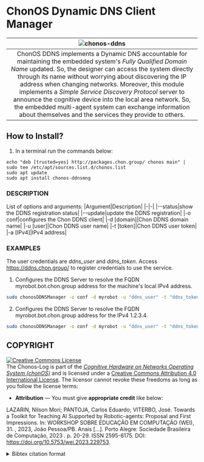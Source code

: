 # ChonOS Dynamic DNS Client Manager 

|![chonos-ddns](https://github.com/chon-group/dpkg-chonos-ddnsmng/assets/32855001/cf909ae3-7efa-47f1-8e32-d15a7a9d6808)|
|:--:|
|ChonOS DDNS implements a Dynamic DNS accountable for maintaining the embedded system's _Fully Qualified Domain Name_ updated. So, the designer can access the system directly through its name without worrying about discovering the IP address when changing networks. Moreover, this module implements a _Simple Service Discovery Protocol_ server to announce the cognitive device into the local area network. So, the embedded multi-agent system can exchange information about themselves and the services they provide to others.|

## How to Install?
1) In a terminal run the commands below:

```console
echo "deb [trusted=yes] http://packages.chon.group/ chonos main" | sudo tee /etc/apt/sources.list.d/chonos.list
sudo apt update
sudo apt install chonos-ddnsmng
```

### DESCRIPTION

List of options and arguments:
|Argument|Description|
|-|-|
|\--status|show the DDNS registration status|
|\--update|update the DDNS registration|
|-o conf|configures the Chon DDNS client|
|-d \[domain\]|Chon DDNS domain name|
|-u \[user\]|Chon DDNS user name|
|-t \[token\]|Chon DDNS user token|
|-a \[IPv4\]|IPv4 address|

### EXAMPLES

The user credentials are _ddns_user_ and _ddns_token_.
Access https://ddns.chon.group/ to register credentials to use the service.

1. Configures the DDNS Server to resolve the FQDN myrobot.bot.chon.group address for the machine\'s local IPv4 address.
```sh
sudo chonosDDNSManager -o conf -d myrobot -u "ddns_user" -t "ddns_token"
```

2. Configures the DDNS Server to resolve the FQDN myrobot.bot.chon.group address for the IPv4 1.2.3.4.
```sh
sudo chonosDDNSManager -o conf -d myrobot -u "ddns_user" -t "ddns_token" -a "1.2.3.4"
```


## COPYRIGHT
<a rel="license" href="http://creativecommons.org/licenses/by/4.0/"><img alt="Creative Commons License" style="border-width:0" src="https://i.creativecommons.org/l/by/4.0/88x31.png" /></a><br />The Chonos-Log is part of the [_Cognitive Hardware on Networks Operating
System (chonOS)_](http://os.chon.group/) and is licensed under a <a rel="license" href="http://creativecommons.org/licenses/by/4.0/">Creative Commons Attribution 4.0 International License</a>. The licensor cannot revoke these freedoms as long as you follow the license terms:

* __Attribution__ — You must give __appropriate credit__ like below:

LAZARIN, Nilson Mori; PANTOJA, Carlos Eduardo; VITERBO, José. Towards a Toolkit for Teaching AI Supported by Robotic-agents: Proposal and First Impressions. In: WORKSHOP SOBRE EDUCAÇÃO EM COMPUTAÇÃO (WEI), 31. , 2023, João Pessoa/PB. Anais [...]. Porto Alegre: Sociedade Brasileira de Computação, 2023 . p. 20-29. ISSN 2595-6175. DOI: https://doi.org/10.5753/wei.2023.229753.


<details>
<summary> Bibtex citation format</summary>

```
@inproceedings{chonOS,
 author = {Nilson Lazarin and Carlos Pantoja and José Viterbo},
 title = { Towards a Toolkit for Teaching AI Supported by Robotic-agents: Proposal and First Impressions},
 booktitle = {Anais do XXXI Workshop sobre Educação em Computação},
 location = {João Pessoa/PB},
 year = {2023},
 issn = {2595-6175},
 pages = {20--29},
 publisher = {SBC},
 address = {Porto Alegre, RS, Brasil},
 doi = {10.5753/wei.2023.229753},
 url = {https://sol.sbc.org.br/index.php/wei/article/view/24887}
}

```
</details>
